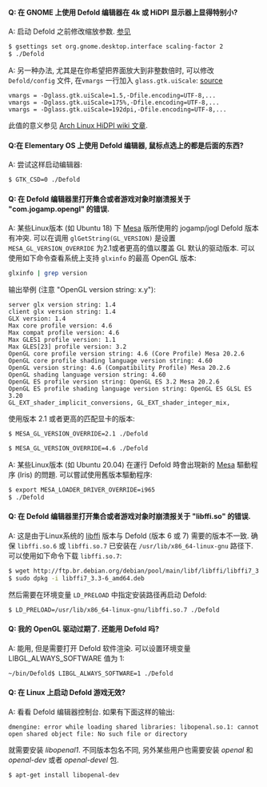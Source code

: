 #### Q: 在 GNOME 上使用 Defold 编辑器在 4k 或 HiDPI 显示器上显得特别小?

A: 启动 Defold 之前修改缩放参数. [参见](https://unix.stackexchange.com/a/552411)

```bash
$ gsettings set org.gnome.desktop.interface scaling-factor 2
$ ./Defold
```

A: 另一种办法, 尤其是在你希望把界面放大到非整数倍时, 可以修改 `Defold/config` 文件, 在`vmargs` 一行加入 `glass.gtk.uiScale`: [source](https://forum.defold.com/t/4k-hidpi-monitor-support-solved/64108/12?u=britzl)

```
vmargs = -Dglass.gtk.uiScale=1.5,-Dfile.encoding=UTF-8,...
vmargs = -Dglass.gtk.uiScale=175%,-Dfile.encoding=UTF-8,...
vmargs = -Dglass.gtk.uiScale=192dpi,-Dfile.encoding=UTF-8,...
```

此值的意义参见 [Arch Linux HiDPI wiki 文章](https://wiki.archlinux.org/title/HiDPI#JavaFX).


#### Q:在 Elementary OS 上使用 Defold 编辑器, 鼠标点选上的都是后面的东西?

A: 尝试这样启动编辑器:

```bash
$ GTK_CSD=0 ./Defold
```


#### Q: 在 Defold 编辑器里打开集合或者游戏对象时崩溃报关于 "com.jogamp.opengl" 的错误.

A: 某些Linux版本 (如 Ubuntu 18) 下 [Mesa](https://docs.mesa3d.org/) 版所使用的 jogamp/jogl Defold 版本有冲突.
可以在调用 `glGetString(GL_VERSION)` 是设置`MESA_GL_VERSION_OVERRIDE` 为2.1或者更高的值以覆盖 GL 默认的驱动版本.
可以使用如下命令查看系统上支持 `glxinfo` 的最高 OpenGL 版本:

```bash
glxinfo | grep version
```

输出举例 (注意 "OpenGL version string: x.y"):

```
server glx version string: 1.4
client glx version string: 1.4
GLX version: 1.4
Max core profile version: 4.6
Max compat profile version: 4.6
Max GLES1 profile version: 1.1
Max GLES[23] profile version: 3.2
OpenGL core profile version string: 4.6 (Core Profile) Mesa 20.2.6
OpenGL core profile shading language version string: 4.60
OpenGL version string: 4.6 (Compatibility Profile) Mesa 20.2.6
OpenGL shading language version string: 4.60
OpenGL ES profile version string: OpenGL ES 3.2 Mesa 20.2.6
OpenGL ES profile shading language version string: OpenGL ES GLSL ES 3.20
GL_EXT_shader_implicit_conversions, GL_EXT_shader_integer_mix,
```

使用版本 2.1 或者更高的匹配显卡的版本:

```bash
$ MESA_GL_VERSION_OVERRIDE=2.1 ./Defold
```

```bash
$ MESA_GL_VERSION_OVERRIDE=4.6 ./Defold
```


A: 某些Linux版本 (如 Ubuntu 20.04) 在運行 Defold 時會出現新的 [Mesa](https://docs.mesa3d.org/) 驅動程序 (Iris) 的問題. 可以嘗試使用舊版本驅動程序:

```bash
$ export MESA_LOADER_DRIVER_OVERRIDE=i965
$ ./Defold
```


#### Q: 在 Defold 编辑器里打开集合或者游戏对象时崩溃报关于 "libffi.so" 的错误.

A: 这是由于Linux系统的 [libffi](https://sourceware.org/libffi/) 版本与 Defold (版本 6 或 7) 需要的版本不一致.
确保 `libffi.so.6` 或 `libffi.so.7` 已安装在 `/usr/lib/x86_64-linux-gnu` 路径下. 可以使用如下命令下载 `libffi.so.7`:

```bash
$ wget http://ftp.br.debian.org/debian/pool/main/libf/libffi/libffi7_3.3-6_amd64.deb
$ sudo dpkg -i libffi7_3.3-6_amd64.deb
```

然后需要在环境变量 `LD_PRELOAD` 中指定安装路径再启动 Defold:

```bash
$ LD_PRELOAD=/usr/lib/x86_64-linux-gnu/libffi.so.7 ./Defold
```


#### Q: 我的 OpenGL 驱动过期了. 还能用 Defold 吗?

A: 能用, 但是需要打开 Defold 软件渲染. 可以设置环境变量 LIBGL_ALWAYS_SOFTWARE 值为 1:

```bash
~/bin/Defold$ LIBGL_ALWAYS_SOFTWARE=1 ./Defold
```


#### Q: 在 Linux 上启动 Defold 游戏无效?

A: 看看 Defold 编辑器控制台. 如果有下面这样的输出:

```
dmengine: error while loading shared libraries: libopenal.so.1: cannot open shared object file: No such file or directory
```

就需要安装 *libopenal1*. 不同版本包名不同, 另外某些用户也需要安装 *openal* 和 *openal-dev* 或者 *openal-devel* 包.

```bash
$ apt-get install libopenal-dev
```
